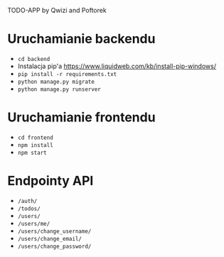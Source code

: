TODO-APP by Qwizi and Poftorek

# Uruchamianie backendu
* `cd backend`
* Instalacja pip'a https://www.liquidweb.com/kb/install-pip-windows/
* `pip install -r requirements.txt`
* `python manage.py migrate`
* `python manage.py runserver`

# Uruchamianie frontendu
* `cd frontend`
* `npm install`
* `npm start`

# Endpointy API
* `/auth/`
* `/todos/`
* `/users/`
* `/users/me/`
* `/users/change_username/`
* `/users/change_email/`
* `/users/change_password/`

